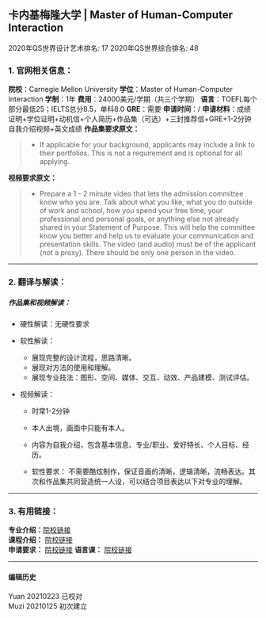 ## 卡内基梅隆大学 | Master of Human-Computer Interaction

2020年QS世界设计艺术排名: 17
2020年QS世界综合排名: 48

### 1. 官网相关信息：

**院校**：Carnegie Mellon University
**学位**：Master of Human-Computer Interaction
**学制**：1年
**费用**：24000美元/学期（共三个学期）
**语言**：TOEFL每个部分最低25；IELTS总分8.5，单科8.0
**GRE**：需要
**申请时间**：/
**申请材料**：成绩证明+学位证明+动机信+个人简历+作品集（可选）+三封推荐信+GRE+1-2分钟自我介绍视频+英文成绩
**作品集要求原文：**

> - If applicable for your background, applicants may include a link to their portfolios. This is not a requirement and is optional for all applying.

**视频要求原文：**

> - Prepare a 1 - 2 minute video that lets the admission committee know who you are. Talk about what you like, what you do outside of work and school, how you spend your free time, your professional and personal goals, or anything else not already shared in your Statement of Purpose. This will help the committee know you better and help us to evaluate your communication and presentation skills. The video (and audio) must be of the applicant (not a proxy). There should be only one person in the video.


---

### 2. 翻译与解读：


##### 作品集和视频解读：
- 硬性解读：无硬性要求

- 软性解读：
  - 展现完整的设计流程，思路清晰。
  - 展现对方法的使用和理解。
  - 展现专业技法：图形、空间、媒体、交互、动效、产品建模、测试评估。

- 视频解读：
  - 时常1-2分钟
  - 本人出境，画面中只能有本人。
  - 内容为自我介绍，包含基本信息、专业/职业、爱好特长、个人目标、经历。

  - 软性要求：
不需要酷炫制作，保证音画的清晰，逻辑清晰，流畅表达。其次和作品集共同营造统一人设，可以结合项目表达以下对专业的理解。
---

### 3. 有用链接：

**专业介绍：**[院校链接](https://www.hcii.cmu.edu/academics/mhci)  
**课程介绍：** [院校链接](https://www.hcii.cmu.edu/academics/mhci/core-curriculum)  
**申请要求：** [院校链接](https://www.hcii.cmu.edu/academics/mhci/application)
**语言课：** [院校链接](https://www.cmu.edu/icc/family/)

---


#### 编辑历史
Yuan 20210223 已校对  
Muzi 20210125 初次建立
